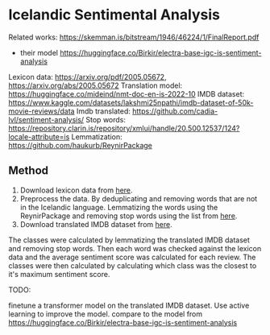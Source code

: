 # Icelandic Sentimental Analysis

Related works: https://skemman.is/bitstream/1946/46224/1/FinalReport.pdf

- their model https://huggingface.co/Birkir/electra-base-igc-is-sentiment-analysis

Lexicon data: https://arxiv.org/pdf/2005.05672, https://arxiv.org/abs/2005.05672
Translation model: https://huggingface.co/mideind/nmt-doc-en-is-2022-10
IMDB dataset: https://www.kaggle.com/datasets/lakshmi25npathi/imdb-dataset-of-50k-movie-reviews/data
Imdb translated: https://github.com/cadia-lvl/sentiment-analysis/
Stop words: https://repository.clarin.is/repository/xmlui/handle/20.500.12537/124?locale-attribute=is
Lemmatization: https://github.com/haukurb/ReynirPackage

## Method

1. Download lexicon data from [here](https://arxiv.org/pdf/2005.05672).
2. Preprocess the data. By deduplicating and removing words that are not in the Icelandic language. Lemmatizing the words using the ReynirPackage and removing stop words using the list from [here](https://repository.clarin.is/repository/xmlui/handle/20.500.12537/124?locale-attribute=is).
3. Download translated IMDB dataset from [here](github.com/cadia-lvl/sentiment-analysis/).

The classes were calculated by lemmatizing the translated IMDB dataset and removing stop words. Then each word was checked against the lexicon data and the average sentiment score was calculated for each review. The classes were then calculated by calculating which class was the closest to it's maximum sentiment score.

TODO:

finetune a transformer model on the translated IMDB dataset. Use active learning to improve the model.
compare to the model from https://huggingface.co/Birkir/electra-base-igc-is-sentiment-analysis
